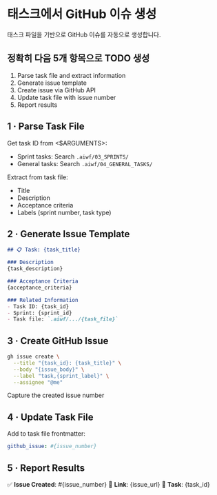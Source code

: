 # 태스크에서 GitHub 이슈 생성

태스크 파일을 기반으로 GitHub 이슈를 자동으로 생성합니다.

## 정확히 다음 5개 항목으로 TODO 생성

1. Parse task file and extract information
2. Generate issue template
3. Create issue via GitHub API
4. Update task file with issue number
5. Report results

## 1 · Parse Task File

Get task ID from <$ARGUMENTS>:
- Sprint tasks: Search `.aiwf/03_SPRINTS/`
- General tasks: Search `.aiwf/04_GENERAL_TASKS/`

Extract from task file:
- Title
- Description
- Acceptance criteria
- Labels (sprint number, task type)

## 2 · Generate Issue Template

```markdown
## 📋 Task: {task_title}

### Description
{task_description}

### Acceptance Criteria
{acceptance_criteria}

### Related Information
- Task ID: {task_id}
- Sprint: {sprint_id}
- Task file: `.aiwf/.../{task_file}`
```

## 3 · Create GitHub Issue

```bash
gh issue create \
  --title "{task_id}: {task_title}" \
  --body "{issue_body}" \
  --label "task,{sprint_label}" \
  --assignee "@me"
```

Capture the created issue number

## 4 · Update Task File

Add to task file frontmatter:
```yaml
github_issue: #{issue_number}
```

## 5 · Report Results

✅ **Issue Created**: #{issue_number}
🔗 **Link**: {issue_url}
📄 **Task**: {task_id}